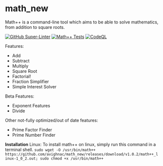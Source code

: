 # math_new
Math++ is a command-line tool which aims to be able to solve mathematics, from addition to square roots.

[![GitHub Super-Linter](https://github.com/avighnac/math_new/workflows/Lint%20Code%20Base/badge.svg)](https://github.com/marketplace/actions/super-linter) [![Math++ Tests](https://github.com/avighnac/math_new/actions/workflows/mathpp-tests.yml/badge.svg?branch=main)](https://github.com/avighnac/math_new/actions/workflows/mathpp-tests.yml) [![CodeQL](https://github.com/avighnac/math_new/actions/workflows/codeql-analysis.yml/badge.svg)](https://github.com/avighnac/math_new/actions/workflows/codeql-analysis.yml)

Features:
- Add
- Subtract
- Multiply
- Square Root
- Factorial!
- Fraction Simplifier
- Simple Interest Solver

Beta Features:
- Exponent Features
- Divide

Other not-fully optimized/out of date features:
- Prime Factor Finder
- Prime Number Finder

**Installation**
 Linux: To install math++ on linux, simply run this command in a terminal shell.
 `sudo wget -O /usr/bin/math++ https://github.com/avighnac/math_new/releases/download/v1.0.2/math++_linux-1_0_2.out; sudo chmod +x /usr/bin/math++`
